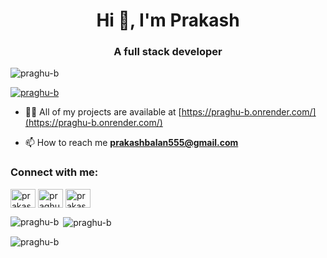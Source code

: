 <h1 align="center">Hi 👋, I'm Prakash</h1>
<h3 align="center">A full stack developer</h3>

<p align="left"> <img src="https://komarev.com/ghpvc/?username=praghu-b&label=Profile%20views&color=0e75b6&style=flat" alt="praghu-b" /> </p>

<p align="left"> <a href="https://github.com/ryo-ma/github-profile-trophy"><img src="https://github-profile-trophy.vercel.app/?username=praghu-b" alt="praghu-b" /></a> </p>

- 👨‍💻 All of my projects are available at [https://praghu-b.onrender.com/](https://praghu-b.onrender.com/)

- 📫 How to reach me **prakashbalan555@gmail.com**

<h3 align="left">Connect with me:</h3>
<p align="left">
<a href="https://linkedin.com/in/prakash-balamurugan" target="blank"><img align="center" src="https://raw.githubusercontent.com/rahuldkjain/github-profile-readme-generator/master/src/images/icons/Social/linked-in-alt.svg" alt="prakash-balamurugan" height="30" width="40" /></a>
<a href="https://instagram.com/praghu._b" target="blank"><img align="center" src="https://raw.githubusercontent.com/rahuldkjain/github-profile-readme-generator/master/src/images/icons/Social/instagram.svg" alt="praghu._b" height="30" width="40" /></a>
<a href="https://www.leetcode.com/prakashbalan555" target="blank"><img align="center" src="https://raw.githubusercontent.com/rahuldkjain/github-profile-readme-generator/master/src/images/icons/Social/leet-code.svg" alt="prakashbalan555" height="30" width="40" /></a>
</p>

<p><img align="left" src="https://github-readme-stats.vercel.app/api/top-langs?username=praghu-b&show_icons=true&locale=en&layout=compact" alt="praghu-b" /></p>

<p>&nbsp;<img align="center" src="https://github-readme-stats.vercel.app/api?username=praghu-b&show_icons=true&locale=en" alt="praghu-b" /></p>

<p><img align="center" src="https://github-readme-streak-stats.herokuapp.com/?user=praghu-b&" alt="praghu-b" /></p>
